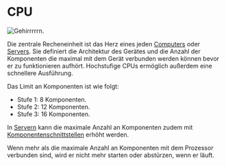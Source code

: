 # CPU

![Gehirrrrrn.](oredict:oc:cpu1)

Die zentrale Recheneinheit ist das Herz eines jeden [Computers](../general/computer.md) oder [Servers](server1.md). Sie definiert die Architektur des Gerätes und die Anzahl der Komponenten die maximal mit dem Gerät verbunden werden können bevor er zu funktionieren aufhört. Hochstufige CPUs ermöglich außerdem eine schnellere Ausführung.

Das Limit an Komponenten ist wie folgt:
- Stufe 1: 8 Komponenten.
- Stufe 2: 12 Komponenten.
- Stufe 3: 16 Komponenten.

In [Servern](server1.md) kann die maximale Anzahl an Komponenten zudem mit [Komponentenschnittstellen](componentBus1.md) erhöht werden.

Wenn mehr als die maximale Anzahl an Komponenten mit dem Prozessor verbunden sind, wird er nicht mehr starten oder abstürzen, wenn er läuft.
